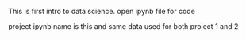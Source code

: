 This is first intro to data science. open ipynb file for code

project ipynb name is this   and same data used for both project 1 and 2
